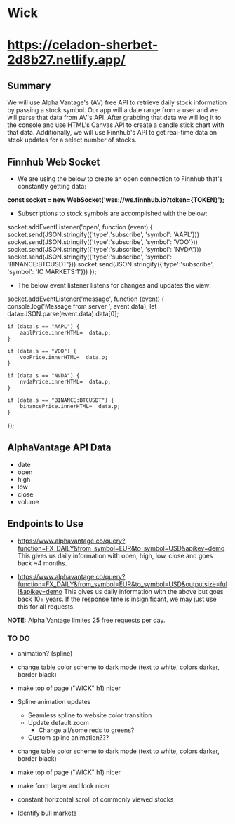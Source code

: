 # Wick
# https://celadon-sherbet-2d8b27.netlify.app/

## Summary

We will use Alpha Vantage's (AV) free API to retrieve daily stock information by passing a stock symbol. Our app will a 
date range from a user and we will parse that data from AV's API. After grabbing that data we will log it to the 
console and use HTML's Canvas API to create a candle stick chart with that data. Additionally, we will use Finnhub's
API to get real-time data on stcok updates for a select number of stocks.

## Finnhub Web Socket

* We are using the below to create an open connection to Finnhub that's constantly getting data:

**const socket = new WebSocket('wss://ws.finnhub.io?token={TOKEN}');**

* Subscriptions to stock symbols are accomplished with the below:

socket.addEventListener('open', function (event) {
    socket.send(JSON.stringify({'type':'subscribe', 'symbol': 'AAPL'}))
    socket.send(JSON.stringify({'type':'subscribe', 'symbol': 'VOO'}))
    socket.send(JSON.stringify({'type':'subscribe', 'symbol': 'NVDA'}))
    socket.send(JSON.stringify({'type':'subscribe', 'symbol': 'BINANCE:BTCUSDT'}))
    socket.send(JSON.stringify({'type':'subscribe', 'symbol': 'IC MARKETS:1'}))
});

* The below event listener listens for changes and updates the view:

socket.addEventListener('message', function (event) {
    console.log('Message from server ', event.data);
    let data=JSON.parse(event.data).data[0];

    if (data.s == "AAPL") {
        aaplPrice.innerHTML=  data.p;
    }

    if (data.s == "VOO") {
        vooPrice.innerHTML=  data.p;
    }

    if (data.s == "NVDA") {
        nvdaPrice.innerHTML=  data.p;
    }

    if (data.s == "BINANCE:BTCUSDT") {
        binancePrice.innerHTML=  data.p;
    }
});

## AlphaVantage API Data
* date
* open
* high
* low
* close
* volume

## Endpoints to Use
* https://www.alphavantage.co/query?function=FX_DAILY&from_symbol=EUR&to_symbol=USD&apikey=demo
This gives us daily information with open, high, low, close and goes back ~4 months.

* https://www.alphavantage.co/query?function=FX_DAILY&from_symbol=EUR&to_symbol=USD&outputsize=full&apikey=demo
This gives us daily information with the above but goes back 10+ years. If the response time is insignificant, we may 
just use this for all requests.

**NOTE:** Alpha Vantage limites 25 free requests per day.

### TO DO
* animation? (spline)
* change table color scheme to dark mode (text to white, colors darker, border black)
* make top of page ("WICK" h1) nicer

* Spline animation updates
	* Seamless spline to website color transition
  * Update default zoom  
	* Change all/some reds to greens?
  * Custom spline animation???
* change table color scheme to dark mode (text to white, colors darker, border black)
* make top of page ("WICK" h1) nicer
* make form larger and look nicer
* constant horizontal scroll of commonly viewed stocks
* Identify bull markets





